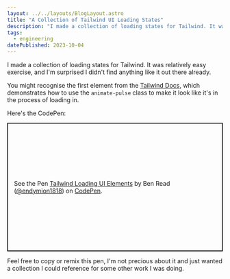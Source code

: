 ```yaml
---
layout: ../../layouts/BlogLayout.astro
title: "A Collection of Tailwind UI Loading States"
description: "I made a collection of loading states for Tailwind. It was relatively easy exercise, and I'm surprised I didn't find anything like it out there already."
tags: 
  - engineering
datePublished: 2023-10-04
---
```


I made a collection of loading states for Tailwind. It was relatively easy exercise, and I'm surprised I didn't find anything like it out there already.

You might recognise the first element from the [Tailwind Docs](https://tailwindcss.com/docs/animation#pulse), which demonstrates how to use the `animate-pulse` class to make it look like it's in the process of loading in.

Here's the CodePen:

<p class="codepen" data-height="300" data-default-tab="html,result" data-slug-hash="eYbPBjE" data-user="endymion1818" style="height: 300px; box-sizing: border-box; display: flex; align-items: center; justify-content: center; border: 2px solid; margin: 1em 0; padding: 1em;">
  <span>See the Pen <a href="https://codepen.io/endymion1818/pen/eYbPBjE">
  Tailwind Loading UI Elements</a> by Ben Read (<a href="https://codepen.io/endymion1818">@endymion1818</a>)
  on <a href="https://codepen.io">CodePen</a>.</span>
</p>
<script async src="https://cpwebassets.codepen.io/assets/embed/ei.js"></script>

Feel free to copy or remix this pen, I'm not precious about it and just wanted a collection I could reference for some other work I was doing.

